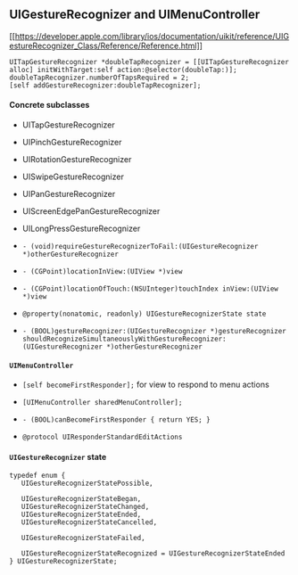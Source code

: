 ## UIGestureRecognizer and UIMenuController

[[https://developer.apple.com/library/ios/documentation/uikit/reference/UIGestureRecognizer_Class/Reference/Reference.html]]

```objc
UITapGestureRecognizer *doubleTapRecognizer = [[UITapGestureRecognizer alloc] initWithTarget:self action:@selector(doubleTap:)];
doubleTapRecognizer.numberOfTapsRequired = 2;
[self addGestureRecognizer:doubleTapRecognizer];
```

#### Concrete subclasses

* UITapGestureRecognizer
* UIPinchGestureRecognizer
* UIRotationGestureRecognizer
* UISwipeGestureRecognizer
* UIPanGestureRecognizer
* UIScreenEdgePanGestureRecognizer
* UILongPressGestureRecognizer

* `- (void)requireGestureRecognizerToFail:(UIGestureRecognizer *)otherGestureRecognizer`
* `- (CGPoint)locationInView:(UIView *)view`
* `- (CGPoint)locationOfTouch:(NSUInteger)touchIndex inView:(UIView *)view`
* `@property(nonatomic, readonly) UIGestureRecognizerState state`
* `- (BOOL)gestureRecognizer:(UIGestureRecognizer *)gestureRecognizer shouldRecognizeSimultaneouslyWithGestureRecognizer:(UIGestureRecognizer *)otherGestureRecognizer`

#### `UIMenuController`

* `[self becomeFirstResponder];` for view to respond to menu actions
* `[UIMenuController sharedMenuController];`

* `- (BOOL)canBecomeFirstResponder { return YES; }`
* `@protocol UIResponderStandardEditActions`

#### `UIGestureRecognizer` state

```objc
typedef enum {
   UIGestureRecognizerStatePossible,
   
   UIGestureRecognizerStateBegan,
   UIGestureRecognizerStateChanged,
   UIGestureRecognizerStateEnded,
   UIGestureRecognizerStateCancelled,
   
   UIGestureRecognizerStateFailed,
   
   UIGestureRecognizerStateRecognized = UIGestureRecognizerStateEnded
} UIGestureRecognizerState;
```
